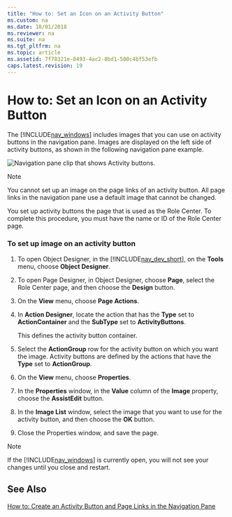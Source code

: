 ```yaml
---
title: "How to: Set an Icon on an Activity Button"
ms.custom: na
ms.date: 10/01/2018
ms.reviewer: na
ms.suite: na
ms.tgt_pltfrm: na
ms.topic: article
ms.assetid: 7f78321e-0493-4ac2-8bd1-500c4bf53efb
caps.latest.revision: 19
---
```

# How to: Set an Icon on an Activity Button
The [!INCLUDE[nav_windows](includes/nav_windows_md.md)] includes images that you can use on activity buttons in the navigation pane. Images are displayed on the left side of activity buttons, as shown in the following navigation pane example.  
  
 ![Navigation pane clip that shows Activity buttons.](media/NAV_ADG_NavigationPane_ActivityButtons.jpg "NAV\_ADG\_NavigationPane\_ActivityButtons")  
  
> [!NOTE]  
>  You cannot set up an image on the page links of an activity button. All page links in the navigation pane use a default image that cannot be changed.  
  
 You set up activity buttons the page that is used as the Role Center. To complete this procedure, you must have the name or ID of the Role Center page.  
  
### To set up image on an activity button  
  
1.  To open Object Designer, in the [!INCLUDE[nav_dev_short](includes/nav_dev_short_md.md)], on the **Tools** menu, choose **Object Designer**.  
  
2.  To open Page Designer, in Object Designer, choose **Page**, select the Role Center page, and then choose the **Design** button.  
  
3.  On the **View** menu, choose **Page Actions**.  
  
4.  In **Action Designer**, locate the action that has the **Type** set to **ActionContainer** and the **SubType** set to **ActivityButtons**.  
  
     This defines the activity button container.  
  
5.  Select the **ActionGroup** row for the activity button on which you want the image. Activity buttons are defined by the actions that have the **Type** set to **ActionGroup**.  
  
6.  On the **View** menu, choose **Properties**.  
  
7.  In the **Properties** window, in the **Value** column of the **Image** property, choose the **AssistEdit** button.  
  
8.  In the **Image List** window, select the image that you want to use for the activity button, and then choose the **OK** button.  
  
9. Close the Properties window, and save the page.  
  
> [!NOTE]  
>  If the [!INCLUDE[nav_windows](includes/nav_windows_md.md)] is currently open, you will not see your changes until you close and restart.  
  
## See Also  
 [How to: Create an Activity Button and Page Links in the Navigation Pane](How-to--Create-an-Activity-Button-and-Page-Links-in-the-Navigation-Pane.md)

